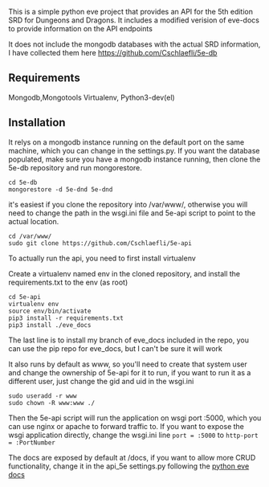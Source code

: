 This is a simple python eve project that provides an API for the 5th edition SRD for Dungeons and Dragons. It includes a modified verision of eve-docs to provide information on the API endpoints

It does not include the mongodb databases with the actual SRD information, I have collected them here https://github.com/Cschlaefli/5e-db


## Requirements

Mongodb,Mongotools
Virtualenv, Python3-dev(el)

## Installation

It relys on a mongodb instance running on the default port on the same machine, which you can change in the settings.py. If you want the database populated, make sure you have a mongodb instance running, then clone the 5e-db repository and run mongorestore.
```
cd 5e-db
mongorestore -d 5e-dnd 5e-dnd
```

it's easiest if you clone the repository into /var/www/, otherwise you will need to change the path in the wsgi.ini file and 5e-api script to point to the actual location. 
```
cd /var/www/
sudo git clone https://github.com/Cschlaefli/5e-api
```

To actually run the api, you need to first install virtualenv

Create a virtualenv named env in the cloned repository, and install the requirements.txt to the env
(as root)
```
cd 5e-api
virtualenv env
source env/bin/activate
pip3 install -r requirements.txt
pip3 install ./eve_docs
```
The last line is to install my branch of eve_docs included in the repo, you can use the pip repo for eve_docs, but I can't be sure it will work


It also runs by default as www, so you'll need to create that system user and change the ownership of 5e-api for it to run, if you want to run it as a different user, just change the gid and uid in the wsgi.ini
```
sudo useradd -r www
sudo chown -R www:www ./
```

Then the 5e-api script will run the application on wsgi port :5000, which you can use nginx or apache to forward traffic to. If you want to expose the wsgi application directly, change the wsgi.ini line
`port = :5000`
to
`http-port = :PortNumber`

The docs are exposed by default at /docs, if you want to allow more CRUD functionality, change it in the api_5e settings.py following the [python eve docs](https://docs.python-eve.org/en/stable/config.html)


